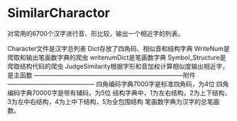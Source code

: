 # SimilarCharactor
对常用的6700个汉字进行音、形比较，输出一个相近字的列表。

Character文件是汉字总列表
Dict存放了四角码、相似音和结构字典
WriteNum是爬取和输出笔画数字典的爬虫
writenumDict是笔画数字典
Symbol_Structure是爬取结构代码的爬虫
JudgeSimilarity根据字形和音加权计算相似度输出相近字，是主函数
————————————————————————附件——————————————
四角编码字典7000字是标准四角码，为4位
四角编码字典70000字是带有辅码，为5位
结构字典中，1为左右结构，2为上下结构，3为左中右结构，4为上中下结构，5为全包围结构
笔画数字典为汉字的总笔画数。
